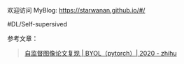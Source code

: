 欢迎访问 MyBlog: https://starwanan.github.io/#/ 

#DL/Self-supersived 


参考文章：
> [自监督图像论文复现 | BYOL（pytorch）| 2020 - zhihu](https://zhuanlan.zhihu.com/p/348197653) 

